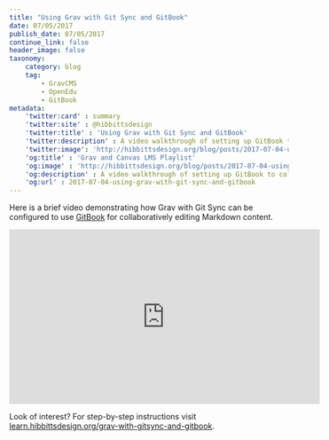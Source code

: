 ```yaml
---
title: "Using Grav with Git Sync and GitBook"
date: 07/05/2017
publish_date: 07/05/2017
continue_link: false
header_image: false
taxonomy:
    category: blog
    tag:
        - GravCMS
        - OpenEdu
        - GitBook
metadata:
    'twitter:card' : summary
    'twitter:site' : @hibbittsdesign
    'twitter:title' : 'Using Grav with Git Sync and GitBook'
    'twitter:description' : A video walkthrough of setting up GitBook to collaboratively edit Grav pages.
    'twitter:image': 'http://hibbittsdesign.org/blog/posts/2017-07-04-using-grav-with-git-sync-and-gitbook/youtube.png'
    'og:title' : 'Grav and Canvas LMS Playlist'
    'og:image' : 'http://hibbittsdesign.org/blog/posts/2017-07-04-using-grav-with-git-sync-and-gitbook/youtube.png'
    'og:description' : A video walkthrough of setting up GitBook to collaboratively edit Grav pages.
    'og:url' : 2017-07-04-using-grav-with-git-sync-and-gitbook
---
```


Here is a brief video demonstrating how Grav with Git Sync can be configured to use [GitBook](https://www.gitbook.com/) for collaboratively editing Markdown content.

<div class="video-responsive video-responsive-4-3"><iframe width="560" height="315" src="https://www.youtube.com/embed/HVk76h5OWi8" frameborder="0" allowfullscreen></iframe></div>

Look of interest? For step-by-step instructions visit [learn.hibbittsdesign.org/grav-with-gitsync-and-gitbook](http://learn.hibbittsdesign.org/grav-with-gitsync-and-gitbook).
